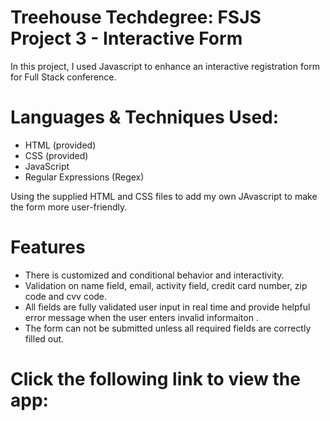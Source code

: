 # Treehouse Techdegree: FSJS Project 3 - Interactive Form

In this project, I used Javascript to enhance an interactive registration form for Full Stack conference. 

# Languages & Techniques Used: 
- HTML (provided)
- CSS  (provided)
- JavaScript 
- Regular Expressions (Regex)

Using the supplied HTML and CSS files to add my own JAvascript to make the form more user-friendly. 

# Features
- There is customized and conditional behavior and interactivity.
- Validation on name field, email, activity field, credit card number, zip code and cvv code.
- All fields are fully validated user input in real time and provide helpful error message when the user enters invalid informaiton .
- The form can not be submitted unless all required fields are correctly filled out. 

# Click the following link to view the app:
 
